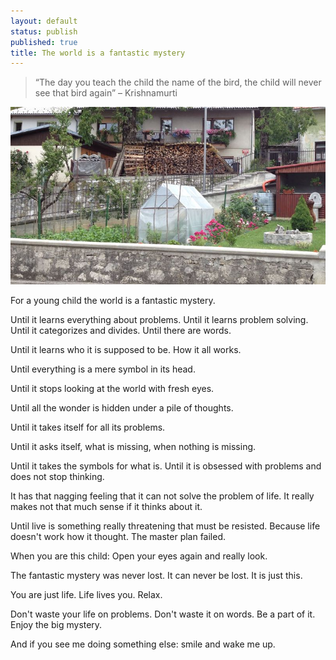 ```yaml
---
layout: default
status: publish
published: true
title: The world is a fantastic mystery
---
```


> “The day you teach the child the name of the bird, the child will never see that bird again” – Krishnamurti

![](/assets/images/2014/Dec/IMG_2690.jpg)

For a young child the world is a fantastic mystery.

Until it learns everything about problems. Until it learns problem solving. Until it categorizes and divides. Until there are words.

Until it learns who it is supposed to be. How it all works.

Until everything is a mere symbol in its head.

Until it stops looking at the world with fresh eyes.

Until all the wonder is hidden under a pile of thoughts.

Until it takes itself for all its problems.

Until it asks itself, what is missing, when nothing is missing.

Until it takes the symbols for what is. Until it is obsessed with problems and does not stop thinking.

It has that nagging feeling that it can not solve the problem of life. It really makes not that much sense if it thinks about it.

Until live is something really threatening that must be resisted. Because life doesn't work how it thought. The master plan failed.

When you are this child: Open your eyes again and really look.

The fantastic mystery was never lost. It can never be lost. It is just this.

You are just life. Life lives you. Relax.

Don't waste your life on problems. Don't waste it on words. Be a part of it. Enjoy the big mystery.

And if you see me doing something else: smile and wake me up.